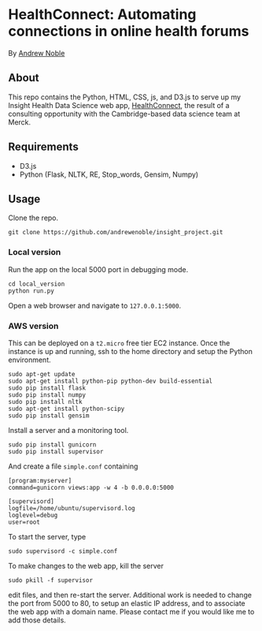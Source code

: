 # HealthConnect: Automating connections in online health forums

By [Andrew Noble](http://two.ucdavis.edu/~andrewnoble)

## About

This repo contains the Python, HTML, CSS, js, and D3.js to serve up my Insight Health Data Science web app, [HealthConnect](http://healthconnect.online), the result of a consulting opportunity with the Cambridge-based data science team at Merck.

## Requirements

* D3.js
* Python (Flask, NLTK, RE, Stop_words, Gensim, Numpy)

## Usage

Clone the repo.
```
git clone https://github.com/andrewenoble/insight_project.git
```

### Local version

Run the app on the local 5000 port in debugging mode.
```
cd local_version
python run.py
```
Open a web browser and navigate to ```127.0.0.1:5000```.

### AWS version

This can be deployed on a ```t2.micro``` free tier EC2 instance.  Once the instance is up and running, ssh to the home directory and setup the Python environment.
```
sudo apt-get update
sudo apt-get install python-pip python-dev build-essential
sudo pip install flask
sudo pip install numpy
sudo pip install nltk
sudo apt-get install python-scipy
sudo pip install gensim
```
Install a server and a monitoring tool.
```
sudo pip install gunicorn
sudo pip install supervisor
```
And create a file ```simple.conf``` containing
```
[program:myserver]
command=gunicorn views:app -w 4 -b 0.0.0.0:5000

[supervisord]
logfile=/home/ubuntu/supervisord.log
loglevel=debug
user=root
```
To start the server, type
```
sudo supervisord -c simple.conf
```
To make changes to the web app, kill the server
```
sudo pkill -f supervisor
```
edit files, and then re-start the server.  Additional work is needed to change the port from 5000 to 80, to setup an elastic IP address, and to associate the web app with a domain name.  Please contact me if you would like me to add those details.
